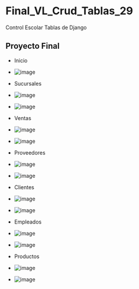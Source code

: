 # Final_VL_Crud_Tablas_29
Control Escolar Tablas de Django

## Proyecto Final
- Inicio
- ![image](https://github.com/user-attachments/assets/ea04e0f6-9fb7-4795-b81b-16aa537effd0)
- Sucursales
- ![image](https://github.com/user-attachments/assets/6220ab33-0ccc-4bc9-a7c6-a326eb6c5f52)
- ![image](https://github.com/user-attachments/assets/cfa7b292-97d4-4248-8087-644f018adea5)

- Ventas
- ![image](https://github.com/user-attachments/assets/47699a00-1831-4c2a-abcc-528031210857)
- ![image](https://github.com/user-attachments/assets/ccfa2ee7-8582-4f4a-81fd-a8cb1d121e8b)

- Proveedores
- ![image](https://github.com/user-attachments/assets/272c85c0-563d-47ae-8ebb-0691921bd197)
- ![image](https://github.com/user-attachments/assets/d563aa9d-9aa2-4ebd-ab79-3ca7981d9b4c)

- Clientes
- ![image](https://github.com/user-attachments/assets/0c44f0c1-f671-4a10-a5fc-eb67305d6ae1)
- ![image](https://github.com/user-attachments/assets/77d1ef65-59b1-43c9-be0b-0f25eb265049)

- Empleados
- ![image](https://github.com/user-attachments/assets/40f01dc4-f5eb-4f04-a597-c89ad2a3773e)
- ![image](https://github.com/user-attachments/assets/cf40c655-cd30-4e07-8037-206144c55257)

- Productos
- ![image](https://github.com/user-attachments/assets/8b517323-2209-4bf6-8524-b3cb78a89d3a)
- ![image](https://github.com/user-attachments/assets/c96de82b-2515-44f7-a175-51bbbfa541da)
